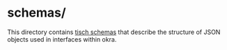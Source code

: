 schemas/
========
This directory contains [tisch schemas][1] that describe the structure of JSON
objects used in interfaces within okra.

[1]: https://github.com/dgoffredo/tisch/tree/master